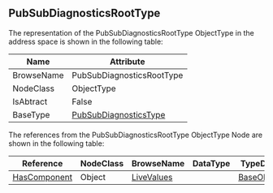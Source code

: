 <!-- objecttype -->
## PubSubDiagnosticsRootType
  
The representation of the PubSubDiagnosticsRootType ObjectType in the address space is shown in the following table:  

|Name|Attribute|
|---|---|
|BrowseName|PubSubDiagnosticsRootType|
|NodeClass|ObjectType|
|IsAbtract|False|
|BaseType|[PubSubDiagnosticsType](../../../Part14/ObjectTypes/PubSubDiagnosticsType/readme.md)|

The references from the PubSubDiagnosticsRootType ObjectType Node are shown in the following table:  

|Reference|NodeClass|BrowseName|DataType|TypeDefinition|ModellingRule|
|---|---|---|---|---|---|
|[HasComponent](../../../Part3/ReferenceTypes/HasComponent/readme.md)|Object|[LiveValues](#LiveValues)||[BaseObjectType](../../Part5/ObjectTypes/BaseObjectType/readme.md)|[Mandatory](../../Objects/Mandatory/readme.md)|


